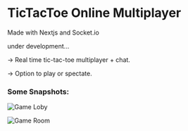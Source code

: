 # TicTacToe Online Multiplayer

Made with Nextjs and Socket.io

under development...

-> Real time tic-tac-toe multiplayer + chat.

-> Option to play or spectate.

### Some Snapshots:
![Game Loby](https://user-images.githubusercontent.com/84540569/210057253-f10450fb-e184-4bb0-b0ab-0843795726c7.png)

![Game Room](https://user-images.githubusercontent.com/84540569/210057241-60e0dd17-36df-456d-b522-fa082400bf00.png)
